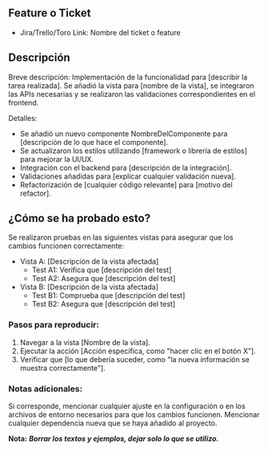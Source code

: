 ## Feature o Ticket

- Jira/Trello/Toro Link: Nombre del ticket o feature

## Descripción

Breve descripción: Implementación de la funcionalidad para [describir la tarea realizada]. Se añadió la vista para [nombre de la vista], se integraron las APIs necesarias y se realizaron las validaciones correspondientes en el frontend.

Detalles:

  - Se añadió un nuevo componente NombreDelComponente para [descripción de lo que hace el componente].
  - Se actualizaron los estilos utilizando [framework o librería de estilos] para mejorar la UI/UX.
  - Integración con el backend para [descripción de la integración].
  - Validaciones añadidas para [explicar cualquier validación nueva].
  - Refactorización de [cualquier código relevante] para [motivo del refactor].

## ¿Cómo se ha probado esto?

Se realizaron pruebas en las siguientes vistas para asegurar que los cambios funcionen correctamente:

- Vista A: [Descripción de la vista afectada]
  - Test A1: Verifica que [descripción del test]
  - Test A2: Asegura que [descripción del test]
- Vista B: [Descripción de la vista afectada]
  - Test B1: Comprueba que [descripción del test]
  - Test B2: Asegura que [descripción del test]

### Pasos para reproducir:

1. Navegar a la vista [Nombre de la vista].
2. Ejecutar la acción [Acción específica, como "hacer clic en el botón X"].
3. Verificar que [lo que debería suceder, como "la nueva información se muestra correctamente"].

### Notas adicionales:

Si corresponde, mencionar cualquier ajuste en la configuración o en los archivos de entorno necesarios para que los cambios funcionen.
Mencionar cualquier dependencia nueva que se haya añadido al proyecto.

**Nota:** **_Borrar los textos y ejemplos, dejar solo lo que se utilizo._**